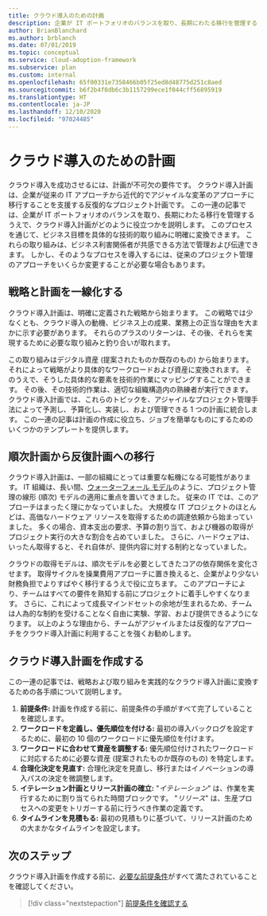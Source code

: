```yaml
---
title: クラウド導入のための計画
description: 企業が IT ポートフォリオのバランスを取り、長期にわたる移行を管理するうえで、クラウド導入計画がどのように役立つかを、Azure 向けのクラウド導入フレームワークを使用して学習します。
author: BrianBlanchard
ms.author: brblanch
ms.date: 07/01/2019
ms.topic: conceptual
ms.service: cloud-adoption-framework
ms.subservice: plan
ms.custom: internal
ms.openlocfilehash: 65f00331e7358466b05f25ed8d48775d251c8aed
ms.sourcegitcommit: b6f2b4f8db6c3b1157299ece1f044cff56895919
ms.translationtype: HT
ms.contentlocale: ja-JP
ms.lasthandoff: 12/10/2020
ms.locfileid: "97024485"
---
```

# <a name="plan-for-cloud-adoption"></a>クラウド導入のための計画

クラウド導入を成功させるには、計画が不可欠の要件です。 クラウド導入計画は、企業が従来の IT アプローチから近代的でアジャイルな変革のアプローチに移行することを支援する反復的なプロジェクト計画です。 この一連の記事では、企業が IT ポートフォリオのバランスを取り、長期にわたる移行を管理するうえで、クラウド導入計画がどのように役立つかを説明します。 このプロセスを通じて、ビジネス目標を具体的な技術的取り組みに明確に変換できます。 これらの取り組みは、ビジネス利害関係者が共感できる方法で管理および伝達できます。 しかし、そのようなプロセスを導入するには、従来のプロジェクト管理のアプローチをいくらか変更することが必要な場合もあります。

## <a name="align-strategy-and-planning"></a>戦略と計画を一線化する

クラウド導入計画は、明確に定義された戦略から始まります。 この戦略では少なくとも、クラウド導入の動機、ビジネス上の成果、業務上の正当な理由を大まかに示す必要があります。 それらのプラスのリターンは、その後、それらを実現するために必要な取り組みと釣り合いが取れます。

この取り組みはデジタル資産 (提案されたものか既存のもの) から始まります。それによって戦略がより具体的なワークロードおよび資産に変換されます。 そのうえで、そうした具体的な要素を技術的作業にマッピングすることができます。 その後、その技術的作業は、適切な組織構造内の熟練者が実行できます。 クラウド導入計画では、これらのトピックを、アジャイルなプロジェクト管理手法によって予測し、予算化し、実装し、および管理できる 1 つの計画に統合します。 この一連の記事は計画の作成に役立ち、ジョブを簡単なものにするためのいくつかのテンプレートを提供します。

## <a name="transition-from-sequential-to-iterative-planning"></a>順次計画から反復計画への移行

クラウド導入計画は、一部の組織にとっては重要な転機になる可能性があります。 IT 組織は、長い間、[ウォーターフォール モデル](https://wikipedia.org/wiki/waterfall_model)のように、プロジェクト管理の線形 (順次) モデルの適用に重点を置いてきました。 従来の IT では、このアプローチはまったく理にかなっていました。 大規模な IT プロジェクトのほとんどは、高価なハードウェア リソースを取得するための調達依頼から始まっていました。 多くの場合、資本支出の要求、予算の割り当て、および機器の取得がプロジェクト実行の大きな割合を占めていました。 さらに、ハードウェアは、いったん取得すると、それ自体が、提供内容に対する制約となっていました。

クラウドの取得モデルは、順次モデルを必要としてきたコアの依存関係を変化させます。 取得サイクルを操業費用アプローチに置き換えると、企業がより少ない財務負担でよりすばやく移行するうえで役に立ちます。 このアプローチにより、チームはすべての要件を熟知する前にプロジェクトに着手しやすくなります。 さらに、これによって成長マインドセットの余地が生まれるため、チームは人為的な制約を受けることなく自由に実験、学習、および提供できるようになります。 以上のような理由から、チームがアジャイルまたは反復的なアプローチをクラウド導入計画に利用することを強くお勧めします。

## <a name="build-your-cloud-adoption-plan"></a>クラウド導入計画を作成する

この一連の記事では、戦略および取り組みを実践的なクラウド導入計画に変換するための各手順について説明します。

1. **前提条件:** 計画を作成する前に、前提条件の手順がすべて完了していることを確認します。
2. **ワークロードを定義し、優先順位を付ける:** 最初の導入バックログを設定するために、最初の 10 個のワークロードに優先順位を付けます。
3. **ワークロードに合わせて資産を調整する:** 優先順位付けされたワークロードに対応するために必要な資産 (提案されたものか既存のもの) を特定します。
4. **合理化決定を見直す:** 合理化決定を見直し、移行またはイノベーションの導入パスの決定を微調整します。
5. **イテレーション計画とリリース計画の確立:** "_イテレーション_" は、作業を実行するために割り当てられた時間ブロックです。 "_リリース_" は、生産プロセスへの変更をトリガーする前に行うべき作業の定義です。
6. **タイムラインを見積もる:** 最初の見積もりに基づいて、リリース計画のための大まかなタイムラインを設定します。

## <a name="next-steps"></a>次のステップ

クラウド導入計画を作成する前に、[必要な前提条件](./prerequisites.md)がすべて満たされていることを確認してください。

> [!div class="nextstepaction"]
> [前提条件を確認する](./prerequisites.md)
